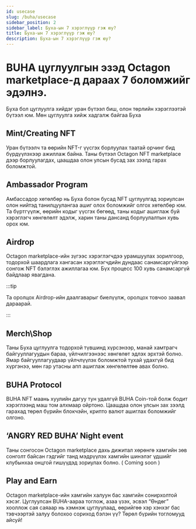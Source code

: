 ```yaml
---
id: usecase
slug: /buha/usecase
sidebar_position: 2
sidebar_label: Буха-ын 7 хэрэглүүр гэж юу?
title: Буха-ын 7 хэрэглүүр гэж юу?
description: Буха-ын 7 хэрэглүүр гэж юу?
---
```

# BUHA цуглуулгын эзэд Octagon marketplace-д дараах 7 боломжийг эдэлнэ.

Буха бол цуглуулга хийдэг уран бүтээл биш, олон төрлийн хэрэглээтэй бүтээл юм. Мөн цуглуулга хийж хадгалж байгаа Буха 
## Mint/Creating NFT

Уран бүтээлч та өөрийн NFT-г үүсгэх борлуулах таатай орчинг бид бүрдүүлэхээр ажиллаж байна. Таны бүтээл Octagon NFT marketplace дээр борлуулагдах, цаашдаа олон улсын бусад зах зээлд гарах боломжтой.
## Ambassador Program

Амбассадор хөтөлбөр нь Буха болон бусад NFT цуглуулгад зориулсан олон нийтэд танилцуулангаа ашиг олох боломжийг олгох хөтөлбөр юм. Та бүртгүүлж, өөрийн кодыг үүсгэх бөгөөд, таны кодыг ашиглаж буй хэрэглэгч хөнгөлөлт эдэлж, харин таны дансанд борлуулалтын хувь орох юм.
## Airdrop

Octagon marketplace-ийн зүгээс хэрэглэгчдээ урамшуулах зорилгоор, тодорхой шаардлага хангасан хэрэглэгчдийн дундаас санамсаргүйгээр сонгож NFT бэлэглэх ажиллагаа юм. Бүх процесс 100 хувь санамсаргүй байдлаар явагдана. 

:::tip

Та оролцох Airdrop-ийн даалгаварыг биелүүлж, оролцох товчоо заавал дараарай.

:::
## Merch\Shop

Таны Буха цуглуулга тодорхой түвшинд хүрсэнээр, манай хамтрагч байгууллагуудын бараа, үйлчилгээнээс хөнгөлөт эдлэх эрхтэй болно.
Ямар байгууллагуудаар үйлчлүүлэх боломжтой тухай удахгүй бид хүргэнээ, мөн гар утасны апп ашиглаж хөнгөлөлтөө авах болно.
## BUHA Protocol

BUHA NFT маань хуулийн дагуу тун удалгүй BUHA Coin-той болж бодит хэрэглээнд маш том алхмаар ойртоно. Цаашдаа олон улсын зах зээлд гарахад төрөл бүрийн блокчэйн, крипто валют ашиглах боломжийг олгоно.
## ‘ANGRY RED BUHA’ Night event

Таны сонгосон Octagon marketplace дахь дижитал хөрөнгө хамгийн зөв сонголт байсан гэдгийг танд мэдрүүлэх хамгийн шинэлэг үдшийг клубынхаа онцгой гишүүдэд зориулах болно. ( Coming soon )
## Play and Earn

Octagon marketplace-ийн хамгийн халуун бас хамгийн сонирхолтой хэсэг. Цуглуулсан BUHA-аараа тоглож, азаа үзэх, эсвэл “Өндөг” хооллож сая саяаар нь хэмнэж цуглуулаад, өөрийгөө хэр хэнхэг бас тэвчээртэй залуу болохоо сориход бэлэн үү?
Төрөл бүрийн тогломууд айсуй!
